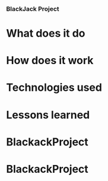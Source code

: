 ### BlackJack Project

# What does it do

# How does it work

# Technologies used

# Lessons learned
# BlackackProject
# BlackackProject

